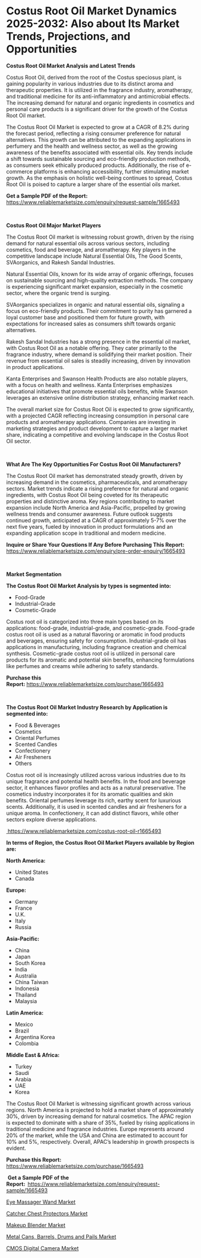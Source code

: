 <p><h1>Costus Root Oil Market Dynamics 2025-2032: Also about Its Market Trends, Projections, and Opportunities</h1></p><p><strong>Costus Root Oil Market Analysis and Latest Trends</strong></p>
<p><p>Costus Root Oil, derived from the root of the Costus speciosus plant, is gaining popularity in various industries due to its distinct aroma and therapeutic properties. It is utilized in the fragrance industry, aromatherapy, and traditional medicine for its anti-inflammatory and antimicrobial effects. The increasing demand for natural and organic ingredients in cosmetics and personal care products is a significant driver for the growth of the Costus Root Oil market.</p><p>The Costus Root Oil Market is expected to grow at a CAGR of 8.2% during the forecast period, reflecting a rising consumer preference for natural alternatives. This growth can be attributed to the expanding applications in perfumery and the health and wellness sector, as well as the growing awareness of the benefits associated with essential oils. Key trends include a shift towards sustainable sourcing and eco-friendly production methods, as consumers seek ethically produced products. Additionally, the rise of e-commerce platforms is enhancing accessibility, further stimulating market growth. As the emphasis on holistic well-being continues to spread, Costus Root Oil is poised to capture a larger share of the essential oils market.</p></p>
<p><strong>Get a Sample PDF of the Report:&nbsp;</strong> <a href="https://www.reliablemarketsize.com/enquiry/request-sample/1665493?utm_campaign=1895&utm_medium=2&utm_source=Github&utm_content=ia&utm_term=04042025&utm_id=costus-root-oil">https://www.reliablemarketsize.com/enquiry/request-sample/1665493</a></p>
<p>&nbsp;</p>
<p><strong>Costus Root Oil Major Market Players</strong></p>
<p><p>The Costus Root Oil market is witnessing robust growth, driven by the rising demand for natural essential oils across various sectors, including cosmetics, food and beverage, and aromatherapy. Key players in the competitive landscape include Natural Essential Oils, The Good Scents, SVAorganics, and Rakesh Sandal Industries.</p><p>Natural Essential Oils, known for its wide array of organic offerings, focuses on sustainable sourcing and high-quality extraction methods. The company is experiencing significant market expansion, especially in the cosmetic sector, where the organic trend is surging.</p><p>SVAorganics specializes in organic and natural essential oils, signaling a focus on eco-friendly products. Their commitment to purity has garnered a loyal customer base and positioned them for future growth, with expectations for increased sales as consumers shift towards organic alternatives.</p><p>Rakesh Sandal Industries has a strong presence in the essential oil market, with Costus Root Oil as a notable offering. They cater primarily to the fragrance industry, where demand is solidifying their market position. Their revenue from essential oil sales is steadily increasing, driven by innovation in product applications.</p><p>Kanta Enterprises and Swanson Health Products are also notable players, with a focus on health and wellness. Kanta Enterprises emphasizes educational initiatives that promote essential oils benefits, while Swanson leverages an extensive online distribution strategy, enhancing market reach.</p><p>The overall market size for Costus Root Oil is expected to grow significantly, with a projected CAGR reflecting increasing consumption in personal care products and aromatherapy applications. Companies are investing in marketing strategies and product development to capture a larger market share, indicating a competitive and evolving landscape in the Costus Root Oil sector.</p></p>
<p>&nbsp;</p>
<p><strong>What Are The Key Opportunities For Costus Root Oil Manufacturers?</strong></p>
<p><p>The Costus Root Oil market has demonstrated steady growth, driven by increasing demand in the cosmetics, pharmaceuticals, and aromatherapy sectors. Market trends indicate a rising preference for natural and organic ingredients, with Costus Root Oil being coveted for its therapeutic properties and distinctive aroma. Key regions contributing to market expansion include North America and Asia-Pacific, propelled by growing wellness trends and consumer awareness. Future outlook suggests continued growth, anticipated at a CAGR of approximately 5-7% over the next five years, fueled by innovation in product formulations and an expanding application scope in traditional and modern medicine.</p></p>
<p><strong>Inquire or Share Your Questions If Any Before Purchasing This Report:</strong> <a href="https://www.reliablemarketsize.com/enquiry/pre-order-enquiry/1665493?utm_campaign=1895&utm_medium=2&utm_source=Github&utm_content=ia&utm_term=04042025&utm_id=costus-root-oil">https://www.reliablemarketsize.com/enquiry/pre-order-enquiry/1665493</a></p>
<p>&nbsp;</p>
<p><strong>Market Segmentation</strong></p>
<p><strong>The Costus Root Oil Market Analysis by types is segmented into:</strong></p>
<p><ul><li>Food-Grade</li><li>Industrial-Grade</li><li>Cosmetic-Grade</li></ul></p>
<p><p>Costus root oil is categorized into three main types based on its applications: food-grade, industrial-grade, and cosmetic-grade. Food-grade costus root oil is used as a natural flavoring or aromatic in food products and beverages, ensuring safety for consumption. Industrial-grade oil has applications in manufacturing, including fragrance creation and chemical synthesis. Cosmetic-grade costus root oil is utilized in personal care products for its aromatic and potential skin benefits, enhancing formulations like perfumes and creams while adhering to safety standards.</p></p>
<p><strong>Purchase this Report:&nbsp;</strong><a href="https://www.reliablemarketsize.com/purchase/1665493?utm_campaign=1895&utm_medium=2&utm_source=Github&utm_content=ia&utm_term=04042025&utm_id=costus-root-oil">https://www.reliablemarketsize.com/purchase/1665493</a></p>
<p>&nbsp;</p>
<p><strong>The Costus Root Oil Market Industry Research by Application is segmented into:</strong></p>
<p><ul><li>Food & Beverages</li><li>Cosmetics</li><li>Oriental Perfumes</li><li>Scented Candles</li><li>Confectionery</li><li>Air Fresheners</li><li>Others</li></ul></p>
<p><p>Costus root oil is increasingly utilized across various industries due to its unique fragrance and potential health benefits. In the food and beverage sector, it enhances flavor profiles and acts as a natural preservative. The cosmetics industry incorporates it for its aromatic qualities and skin benefits. Oriental perfumes leverage its rich, earthy scent for luxurious scents. Additionally, it is used in scented candles and air fresheners for a unique aroma. In confectionery, it can add distinct flavors, while other sectors explore diverse applications.</p></p>
<p><a href="https://www.reliablemarketsize.com/costus-root-oil-r1665493?utm_campaign=1895&utm_medium=2&utm_source=Github&utm_content=ia&utm_term=04042025&utm_id=costus-root-oil">&nbsp;https://www.reliablemarketsize.com/costus-root-oil-r1665493</a></p>
<p><strong>In terms of Region, the Costus Root Oil Market Players available by Region are:</strong></p>
<p>
    <p> <strong> North America: </strong>
        <ul>
            <li>United States</li>
            <li>Canada</li>
        </ul>
        </p> 
    <p> <strong> Europe: </strong>
        <ul>
            <li>Germany</li>
            <li>France</li>
            <li>U.K.</li>
            <li>Italy</li>
            <li>Russia</li>
        </ul>
        </p> 
    <p> <strong> Asia-Pacific: </strong>
        <ul>
            <li>China</li>
            <li>Japan</li>
            <li>South Korea</li>
            <li>India</li>
            <li>Australia</li>
            <li>China Taiwan</li>
            <li>Indonesia</li>
            <li>Thailand</li>
            <li>Malaysia</li>
        </ul>
        </p> 
    <p> <strong> Latin America: </strong>
        <ul>
            <li>Mexico</li>
            <li>Brazil</li>
            <li>Argentina Korea</li>
            <li>Colombia</li>
        </ul>
        </p> 
    <p> <strong> Middle East & Africa: </strong>
        <ul>
            <li>Turkey</li>
            <li>Saudi</li>
            <li>Arabia</li>
            <li>UAE</li>
            <li>Korea</li>
        </ul>
    </p>
    </p>
<p><p>The Costus Root Oil Market is witnessing significant growth across various regions. North America is projected to hold a market share of approximately 30%, driven by increasing demand for natural cosmetics. The APAC region is expected to dominate with a share of 35%, fueled by rising applications in traditional medicine and fragrance industries. Europe represents around 20% of the market, while the USA and China are estimated to account for 10% and 5%, respectively. Overall, APAC’s leadership in growth prospects is evident.</p></p>
<p><strong>Purchase this Report: </strong><a href="https://www.reliablemarketsize.com/purchase/1665493?utm_campaign=1895&utm_medium=2&utm_source=Github&utm_content=ia&utm_term=04042025&utm_id=costus-root-oil">https://www.reliablemarketsize.com/purchase/1665493</a></p>
<p>&nbsp;<strong>Get a Sample PDF of the Report:&nbsp;&nbsp;</strong><a href="https://www.reliablemarketsize.com/enquiry/request-sample/1665493?utm_campaign=1895&utm_medium=2&utm_source=Github&utm_content=ia&utm_term=04042025&utm_id=costus-root-oil">https://www.reliablemarketsize.com/enquiry/request-sample/1665493</a></p>
<p><strong></strong></p>
<p><p><a href="https://github.com/floengsubb/Market-Research-Report-List-1/blob/main/eye-massager-wand-market.md?utm_campaign=1895&utm_medium=2&utm_source=Github&utm_content=ia&utm_term=04042025&utm_id=costus-root-oil">Eye Massager Wand Market</a></p><p><a href="https://github.com/ildyduedu/Market-Research-Report-List-1/blob/main/catcher-chest-protectors-market.md?utm_campaign=1895&utm_medium=2&utm_source=Github&utm_content=ia&utm_term=04042025&utm_id=costus-root-oil">Catcher Chest Protectors Market</a></p><p><a href="https://github.com/eleussabra/Market-Research-Report-List-1/blob/main/makeup-blender-market.md?utm_campaign=1895&utm_medium=2&utm_source=Github&utm_content=ia&utm_term=04042025&utm_id=costus-root-oil">Makeup Blender Market</a></p><p><a href="https://github.com/salkidtodo/Market-Research-Report-List-1/blob/main/metal-cans-barrels-drums-and-pails-market.md?utm_campaign=1895&utm_medium=2&utm_source=Github&utm_content=ia&utm_term=04042025&utm_id=costus-root-oil">Metal Cans, Barrels, Drums and Pails Market</a></p><p><a href="https://github.com/oduorsarath9/Market-Research-Report-List-1/blob/main/cmos-digital-camera-market.md?utm_campaign=1895&utm_medium=2&utm_source=Github&utm_content=ia&utm_term=04042025&utm_id=costus-root-oil">CMOS Digital Camera Market</a></p></p>